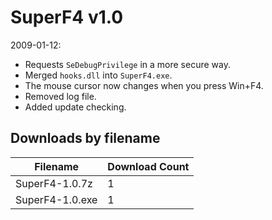 # SuperF4 v1.0

2009-01-12:
- Requests `SeDebugPrivilege` in a more secure way.
- Merged `hooks.dll` into `SuperF4.exe`.
- The mouse cursor now changes when you press Win+F4.
- Removed log file.
- Added update checking.

## Downloads by filename

Filename | Download Count
-------- | --------------
SuperF4-1.0.7z | 1
SuperF4-1.0.exe | 1
